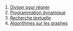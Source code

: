 1. [Diviser pour régner](./3.1_Diviser_pour_regner/cours.md) 
2. [Programmation dynamique](./3.2_Programmation_dynamique/cours.md)
3. [Recherche textuelle](./3.3_Recherche_textuelle/cours.md) 
4. [Algorithmes sur les graphes](./3.5_Algorithmes_sur_les_graphes/cours.md)
 
